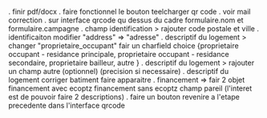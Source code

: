 . finir pdf/docx
. faire fonctionnel le bouton teelcharger qr code
. voir mail correction
. sur interface qrcode qu dessus du cadre formulaire.nom et formulaire.campagne
. champ identification > rajouter  code postale et ville
. identificaiton modifier "address" => "adresse"
. descriptif du logement > changer "proprietaire_occupant" fair un charfield choice 
{proprietaire occupant - residance principale, 
proprietaire occupant - residance secondaire, 
proprietaire bailleur,
autre }
. descriptif du logement > rajouter un champ autre (optionnel)  (precision si necessaire)
. descriptif du logement corriger batiment faire apparaitre 
. financement => fair 2 objet 
financement avec ecoptz
financement sans ecoptz
champ pareil (l'interet est de pouvoir faire 2 descriptions)
. faire un bouton revenire a l'etape precedente dans l'interface qrcode
